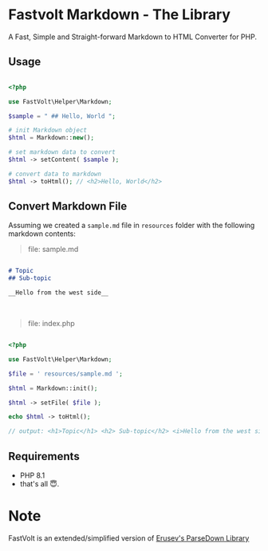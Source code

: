 # Fastvolt Markdown - The Library

A Fast, Simple and Straight-forward Markdown to HTML Converter for PHP.

## Usage

```php

<?php

use FastVolt\Helper\Markdown;

$sample = " ## Hello, World ";

# init Markdown object
$html = Markdown::new();

# set markdown data to convert
$html -> setContent( $sample );

# convert data to markdown
$html -> toHtml(); // <h2>Hello, World</h2>

```

## Convert Markdown File

Assuming we created a `sample.md` file in `resources` folder with the following markdown contents:

> file: sample.md

```md 

# Topic
## Sub-topic

__Hello from the west side__
```
<br>

> file: index.php

```php

<?php

use FastVolt\Helper\Markdown;

$file = ' resources/sample.md ';

$html = Markdown::init();

$html -> setFile( $file );

echo $html -> toHtml();

// output: <h1>Topic</h1> <h2> Sub-topic</h2> <i>Hello from the west side</i>

```


## Requirements 
- PHP 8.1
- that's all 😇.


# Note
FastVolt is an extended/simplified version of <a href="https://github.com/erusev/parsedown">Erusev's ParseDown Library</a>


